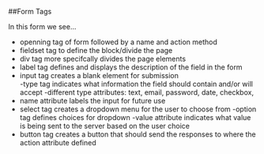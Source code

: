 ##Form Tags

In this form we see...

* openning tag of form followed by a name and action method
* fieldset tag to define the block/divide the page
* div tag more specifcally divides the page elements
* label tag defines and displays the description of the field in the form
* input tag creates a blank element for submission   
    -type tag indicates what information the field should contain and/or will accept
    	-different type attributes: text, email, password, date, checkbox,
* name attribute labels the input for future use
* select tag creates a dropdown menu for the user to choose from
	-option tag defines choices for dropdown
		-value attribute indicates what value is being sent to the server based on the user choice
* button tag creates a button that should send the responses to where the action attribute defined